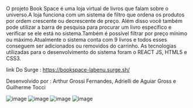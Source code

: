 O projeto  Book Space é uma loja virtual de livros que falam sobre o universo.A loja funciona com um sistema de filtro que ordena os produtos por ordem crescente ou decrescente de preço. Além disso você também pode utilizar a barra de pesquisa para procurar um livro específico e verificar se ele está no sistema.Também é possível filtrar por preço mínimo ou máximo.Atualmente o sistema conta com 9 livros e todos esses conseguem ser adicionados ou removidos do carrinho.
As tecnologias utilizadas para o desenvolvimento do sistema foram o REACT JS, HTML5 e CSS3.

link Do Surge : https://bookspace-labenu.surge.sh/

Desenvolvido por :  Arthur Grossi Fernandes, Adrielli de Aguiar Gross e Guilherme Tocci

![image](https://user-images.githubusercontent.com/104742734/174506372-dc563111-cd72-4c95-a14b-2e13e60bbace.png)
![image](https://user-images.githubusercontent.com/104742734/174506449-6d116e04-0032-4323-8417-9ef82ee00b81.png)
![image](https://user-images.githubusercontent.com/104742734/174506473-145c810a-c8e0-4ad4-8993-dc78d8bbcc82.png)
![image](https://user-images.githubusercontent.com/104742734/174506510-e72db6a6-129d-4f50-a4b0-12b7c393b14b.png)
